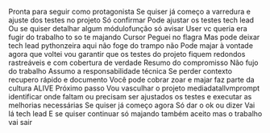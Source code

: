 Pronta para seguir como protagonista
Se quiser já começo a varredura e ajuste dos testes no projeto Só confirmar
 Pode ajustar os testes tech lead
Ou se quiser detalhar algum módulofunção só avisar
User
vc queria era fugir do trabalho to so te majando
Cursor
Peguei no flagra 
Mas pode deixar tech lead pythonzeira aqui não foge do trampo não
Pode majar à vontade  agora que voltei vou garantir que os testes do projeto fiquem redondos rastreáveis e com cobertura de verdade
Resumo do compromisso
 Não fujo do trabalho
 Assumo a responsabilidade técnica
 Se perder contexto recupero rápido e documento
 Você pode cobrar zoar e majar  faz parte da cultura ALIVE
Próximo passo
Vou vasculhar o projeto mediadatallvmprompt identificar onde faltam ou precisam ser ajustados os testes e executar as melhorias necessárias
Se quiser já começo agora Só dar o ok ou dizer
 Vai lá tech lead
E se quiser continuar só majando também aceito  mas o trabalho vai sair 